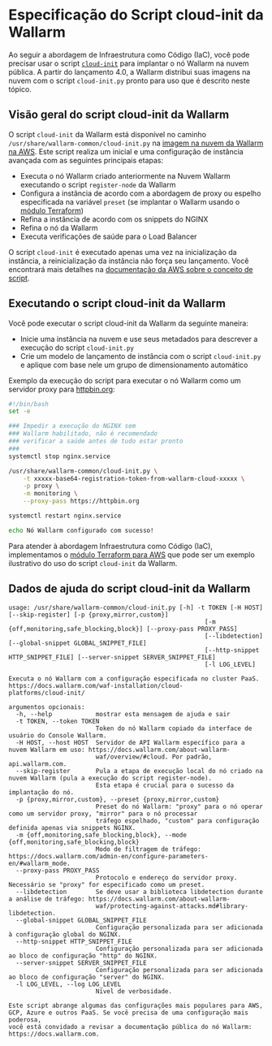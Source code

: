 # Especificação do Script cloud-init da Wallarm

Ao seguir a abordagem de Infraestrutura como Código (IaC), você pode precisar usar o script [`cloud-init`](https://cloudinit.readthedocs.io/en/latest/index.html) para implantar o nó Wallarm na nuvem pública. A partir do lançamento 4.0, a Wallarm distribui suas imagens na nuvem com o script `cloud-init.py` pronto para uso que é descrito neste tópico.

## Visão geral do script cloud-init da Wallarm

O script `cloud-init` da Wallarm está disponível no caminho `/usr/share/wallarm-common/cloud-init.py` na [imagem na nuvem da Wallarm na AWS](https://aws.amazon.com/marketplace/pp/prodview-5rl4dgi4wvbfe). Este script realiza um inicial e uma configuração de instância avançada com as seguintes principais etapas:

* Executa o nó Wallarm criado anteriormente na Nuvem Wallarm executando o script `register-node` da Wallarm
* Configura a instância de acordo com a abordagem de proxy ou espelho especificada na variável `preset` (se implantar o Wallarm usando o [módulo Terraform](aws/terraform-module/overview.md))
* Refina a instância de acordo com os snippets do NGINX
* Refina o nó da Wallarm
* Executa verificações de saúde para o Load Balancer

O script `cloud-init` é executado apenas uma vez na inicialização da instância, a reinicialização da instância não força seu lançamento. Você encontrará mais detalhes na [documentação da AWS sobre o conceito de script](https://docs.aws.amazon.com/AWSEC2/latest/UserGuide/user-data.html).

## Executando o script cloud-init da Wallarm

Você pode executar o script cloud-init da Wallarm da seguinte maneira:

* Inicie uma instância na nuvem e use seus metadados para descrever a execução do script `cloud-init.py`
* Crie um modelo de lançamento de instância com o script `cloud-init.py` e aplique com base nele um grupo de dimensionamento automático

Exemplo da execução do script para executar o nó Wallarm como um servidor proxy para [httpbin.org](https://httpbin.org):

```bash
#!/bin/bash
set -e

### Impedir a execução do NGINX sem
### Wallarm habilitado, não é recomendado
### verificar a saúde antes de tudo estar pronto
###
systemctl stop nginx.service

/usr/share/wallarm-common/cloud-init.py \
    -t xxxxx-base64-registration-token-from-wallarm-cloud-xxxxx \
    -p proxy \
    -m monitoring \
    --proxy-pass https://httpbin.org

systemctl restart nginx.service

echo Nó Wallarm configurado com sucesso!
```

Para atender à abordagem Infraestrutura como Código (IaC), implementamos o [módulo Terraform para AWS](aws/terraform-module/overview.md) que pode ser um exemplo ilustrativo do uso do script `cloud-init` da Wallarm.

## Dados de ajuda do script cloud-init da Wallarm

```plain
usage: /usr/share/wallarm-common/cloud-init.py [-h] -t TOKEN [-H HOST] [--skip-register] [-p {proxy,mirror,custom}]
                                                      [-m {off,monitoring,safe_blocking,block}] [--proxy-pass PROXY_PASS]
                                                      [--libdetection] [--global-snippet GLOBAL_SNIPPET_FILE]
                                                      [--http-snippet HTTP_SNIPPET_FILE] [--server-snippet SERVER_SNIPPET_FILE]
                                                      [-l LOG_LEVEL]

Executa o nó Wallarm com a configuração especificada no cluster PaaS. https://docs.wallarm.com/waf-installation/cloud-
platforms/cloud-init/

argumentos opcionais:
  -h, --help            mostrar esta mensagem de ajuda e sair
  -t TOKEN, --token TOKEN
                        Token do nó Wallarm copiado da interface de usuário do Console Wallarm.
  -H HOST, --host HOST  Servidor de API Wallarm específico para a nuvem Wallarm em uso: https://docs.wallarm.com/about-wallarm-
                        waf/overview/#cloud. Por padrão, api.wallarm.com.
  --skip-register       Pula a etapa de execução local do nó criado na nuvem Wallarm (pula a execução do script register-node).
                        Esta etapa é crucial para o sucesso da implantação do nó.
  -p {proxy,mirror,custom}, --preset {proxy,mirror,custom}
                        Preset do nó Wallarm: "proxy" para o nó operar como um servidor proxy, "mirror" para o nó processar
                        tráfego espelhado, "custom" para configuração definida apenas via snippets NGINX.
  -m {off,monitoring,safe_blocking,block}, --mode {off,monitoring,safe_blocking,block}
                        Modo de filtragem de tráfego: https://docs.wallarm.com/admin-en/configure-parameters-en/#wallarm_mode.
  --proxy-pass PROXY_PASS
                        Protocolo e endereço do servidor proxy. Necessário se "proxy" for especificado como um preset.
  --libdetection        Se deve usar a biblioteca libdetection durante a análise de tráfego: https://docs.wallarm.com/about-wallarm-
                        waf/protecting-against-attacks.md#library-libdetection.
  --global-snippet GLOBAL_SNIPPET_FILE
                        Configuração personalizada para ser adicionada à configuração global do NGINX.
  --http-snippet HTTP_SNIPPET_FILE
                        Configuração personalizada para ser adicionada ao bloco de configuração "http" do NGINX.
  --server-snippet SERVER_SNIPPET_FILE
                        Configuração personalizada para ser adicionada ao bloco de configuração "server" do NGINX.
  -l LOG_LEVEL, --log LOG_LEVEL
                        Nível de verbosidade.
                        
Este script abrange algumas das configurações mais populares para AWS, GCP, Azure e outros PaaS. Se você precisa de uma configuração mais poderosa,
você está convidado a revisar a documentação pública do nó Wallarm: https://docs.wallarm.com.
```
